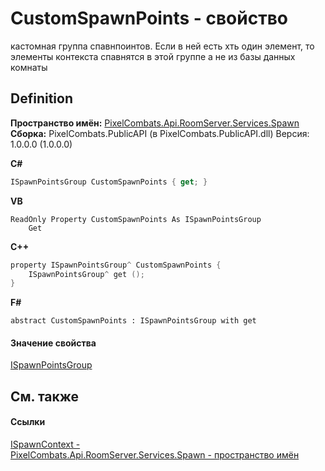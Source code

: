 # CustomSpawnPoints - свойство


кастомная группа спавнпоинтов. Если в ней есть хть один элемент, то элементы контекста спавнятся в этой группе а не из базы данных комнаты



## Definition
**Пространство имён:** <a href="0971793b-47eb-58b2-d7a8-6c570042d7d9">PixelCombats.Api.RoomServer.Services.Spawn</a>  
**Сборка:** PixelCombats.PublicAPI (в PixelCombats.PublicAPI.dll) Версия: 1.0.0.0 (1.0.0.0)

**C#**
``` C#
ISpawnPointsGroup CustomSpawnPoints { get; }
```
**VB**
``` VB
ReadOnly Property CustomSpawnPoints As ISpawnPointsGroup
	Get
```
**C++**
``` C++
property ISpawnPointsGroup^ CustomSpawnPoints {
	ISpawnPointsGroup^ get ();
}
```
**F#**
``` F#
abstract CustomSpawnPoints : ISpawnPointsGroup with get
```



#### Значение свойства
<a href="026709df-d5c6-d2ed-d995-84e15522be5c">ISpawnPointsGroup</a>

## См. также


#### Ссылки
<a href="c63de599-658c-3853-3ceb-8251d961bf63">ISpawnContext - </a>  
<a href="0971793b-47eb-58b2-d7a8-6c570042d7d9">PixelCombats.Api.RoomServer.Services.Spawn - пространство имён</a>  
